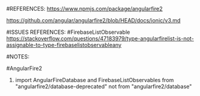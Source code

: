 #REFERENCES:
  https://www.npmjs.com/package/angularfire2

  https://github.com/angular/angularfire2/blob/HEAD/docs/ionic/v3.md


#ISSUES REFERENCES:
  #FirebaseListObservable
       https://stackoverflow.com/questions/47183979/type-angularfirelist-is-not-assignable-to-type-firebaselistobservableany


#NOTES:

  #AngularFire2
   1. import AngularFireDatabase and FirebaseListObservables from "angularfire2/database-deprecated" not from "angularfire2/database"
